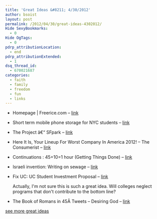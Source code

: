 ```yaml
---
title: 'Great Ideas &#8211; 4/30/2012'
author: bsoist
layout: post
permalink: /2012/04/30/great-ideas-4302012/
Hide SexyBookmarks:
  - 0
Hide OgTags:
  - 0
pdrp_attributionLocation:
  - end
pdrp_attributionExtended:
  - 1
dsq_thread_id:
  - 670021687
categories:
  - faith
  - family
  - freedom
  - fun
  - links
---
```

  * Homepage | Freerice.com &#8211; [link][1] 
  * Short term mobile phone storage for NYC students &#8211; [link][2] 
  * The Project â€“ SFpark &#8211; [link][3] 
  * Here It Is, Your Lineup For Worst Company In America 2012! &#8211; The Consumerist &#8211; [link][4] 
  * Continuations : 45+10=1 hour (Getting Things Done) &#8211; [link][5] 
  * Israeli invention: Writing on sewage &#8211; [link][6] 
  * Fix UC: UC Student Investment Proposal &#8211; [link][7]  
      
    Actually, I'm not sure this is such a great idea. Will colleges neglect programs that don't contribute to the bottom line? 
  * The Book of Romans in 45Â Tweets &#8211; Desiring God &#8211; [link][8] 

[see more great ideas][9]

 [1]: http://www.freerice.com/#/english-vocabulary/1423
 [2]: http://kottke.org/12/02/short-term-mobile-phone-storage-for-nyc-students
 [3]: http://sfpark.org/about-the-project/
 [4]: http://consumerist.com/2012/03/worst-company-2012-bracket-announcement.html
 [5]: http://continuations.com/post/19400879884/45-10-1-hour-getting-things-done
 [6]: http://www.ynetnews.com/articles/0,7340,L-4167602,00.html
 [7]: http://www.fixuc.org/
 [8]: http://www.desiringgod.org/blog/posts/the-book-of-romans-in-45-tweets?utm_source=feedburner&utm_medium=feed&utm_campaign=Feed%3A+DGBlog+%28DG+Blog%29
 [9]: http://delicious.com/bsoist/i
